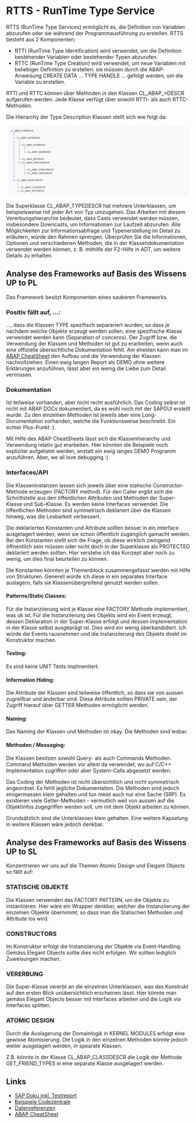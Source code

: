 # RTTS - RunTime Type Service

RTTS (RunTime Type Services) ermöglicht es, die Definition von Variablen abzurufen oder sie während der Programmausführung zu erstellen. RTTS besteht aus 2 Komponenten:

- RTTI (RunTime Type Identification) wird verwendet, um die Definition bestehender Variablen oder bestehender Typen abzurufen.
- RTTC (RunTime Type Creation) wird verwendet, um neue Variablen mit beliebiger Definition zu erstellen; sie müssen durch die ABAP-Anweisung CREATE DATA ... TYPE HANDLE ... gefolgt werden, um die Variable zu erstellen.

RTTI und RTTC können über Methoden in den Klassen CL_ABAP_*DESCR aufgerufen werden. Jede Klasse verfügt über sowohl RTTI- als auch RTTC-Methoden.

Die Hierarchy der Type Description Klassen stellt sich wie folgt da:

![Hierarchy](https://github.com/MaddinJay/MajCon---SL-1/blob/main/Practice%20Phase%20Summer%2024/Framework%20Analysis/RTTS_Hierarchy.png)

Die Superklasse CL_ABAP_TYPEDESCR hat mehrere Unterklassen, um beispielsweise mit jeder Art von Typ umzugehen. Das Arbeiten mit diesem Vererbungshierarchie bedeutet, dass Casts verwendet werden müssen, insbesondere Downcasts, um Informationen zur Laufzeit abzurufen. Alle Möglichkeiten zur Informationsabfrage und Typenerstellung im Detail zu erläutern, würde den Rahmen sprengen. Überprüfen Sie die Informationen, Optionen und verschiedenen Methoden, die in der Klassendokumentation verwendet werden können, z. B. mithilfe der F2-Hilfe in ADT, um weitere Details zu erhalten.

## Analyse des Frameworks auf Basis des Wissens UP to PL

Das Framework besitzt Komponenten eines sauberen Frameworks.

### Positiv fällt auf, ...:

..., dass die Klassen TYPE spezifisch separariert wurden, so dass je nachdem welche Objekte erzeugt werden sollen, eine spezifische Klasse verwendet werden kann (Separation of concerns). 
Der Zugriff bzw. die Verwendung der Klassen und Methoden ist gut zu erarbeiten, wenn auch eine offizielle übersichtliche Dokumentation fehlt. Am ehesten kann man im [ABAP CheatSheet](https://github.com/SAP-samples/abap-cheat-sheets/blob/main/06_Dynamic_Programming.md#runtime-type-services-rtts) den Aufbau und die Verwendung der Klassen nachvollziehen. Einen ewig langen Report als DEMO ohne weitere Erklärungen anzuführen, lässt aber ein wenig die Liebe zum Detail vermissen. 

### Dokumentation
Ist teilweise vorhanden, aber nicht recht ausführlich. Das Coding selbst ist nicht mit ABAP DOCs dokumentiert, da es wohl noch mit der SAPGUI erstellt wurde. Zu den einzelnen Methoden ist jeweils aber eine Long-Documentation vorhanden, welche die Funktionsweise beschreibt. Ein echter Plus-Punkt :).

Mit Hilfe des ABAP CheatSheets lässt sich die Klassenhierarchy und Verwendung relativ gut erarbeiten. Hier könnten die Beispiele noch expliziter aufgelistet werden, anstatt ein ewig langes DEMO Programm anzuführen. Aber, we all love debugging :)

### Interfaces/API
Die Klasseninstanzen lassen sich jeweils über eine statische Constructor-Methode erzeugen (FACTORY method). Für den Caller ergibt sich die Schnittstelle aus den öffentlichen Attributen und Methoden der Super-Klasse und Sub-Klasse. Es werden keine Interfaces verwendet. Die öffentlichen Methoden sind symmetrisch deklariert über die Klassen hinweg, was die Lesbarkeit verbessert.

Die deklarierten Konstanten und Attribute sollten besser in ein Interface ausgelagert werden, wenn sie schon öffentlich zugänglich gamacht werden. Bei den Konstanten stellt sich die Frage, ob diese wirklich zwingend öffnentlich sein müssen oder nicht doch in der Superklasse als PROTECTED deklariert werden sollten. Hier verstehe ich das Konzept aber noch zu wenig, um dies final beurteilen zu können.

Die Konstanten könnten je Themenblock zusammengefasst werden mit Hilfe von Strukturen. Generell würde ich diese in ein separates Interface auslagern, falls sie Klassenübergreifend genutzt werden sollen.

#### Patterns/Static Classes:
Für die Instanziierung wird je Klasse eine FACTORY Methode implementiert, was ok ist. Für die Instanziierung des Objekts wird ein Event erzeugt, dessen Deklaration in der Super-Klasse erfolgt und dessen Implementation in der Klasse selbst ausgeprägt ist. Dies wird ein wenig überkandidiert. Ich würde die Events rausnehmen und die Instanziierung des Objekts direkt im Konstruktor machen.

#### Testing:
Es sind keine UNIT Tests implmentiert.

#### Information Hiding:
Die Attribute der Klassen sind teilweise öffentlich, so dass sie von aussen zugreifbar und änderbar sind. Diese Attribute sollten PRIVATE sein, der Zugriff hierauf über GETTER Methoden ermöglicht werden.

#### Naming:
Das Naming der Klassen und Methoden ist okay. Die Methoden sind lesbar. 

#### Methoden / Messaging:
Die Klassen besitzen sowohl Query- als auch Commands Methoden. Command Methoden werden vor allem da verwendet, wo auf C/C++ Implementation zugriffen oder aber System-Calls abgesetzt werden. 

Das Coding der Methoden ist nicht übersichtlich und nicht symmetrisch angeordnet. Es fehlt jegliche Dokumentation. Die Methoden sind jedoch einigermassen klein gehalten und tun meist auch nur eine Sache (SRP). Es existieren viele Getter-Methoden - vermutlich weil von aussen auf die Objektinfos zugegriffen werden soll, um mit dem Objekt arbeiten zu können. 

Grundsätzlich sind die Unterklassen klein gehalten. Eine weitere Kapselung in weitere Klassen wäre jedoch denkbar.

## Analyse des Frameworks auf Basis des Wissens UP to SL

Konzentrieren wir uns auf die Themen Atomic Design und Elegant Objects so fällt auf:

### STATISCHE OBJEKTE
Die Klassen verwenden das FACTORY PATTERN, um die Objekte zu instantiieren. Hier wäre ein Wrapper denkbar, welcher die Instanziierung der einzelnen Objekte übernimmt, so dass man die Statischen Methoden und Attribute los wird.

### CONSTRUCTORS
Im Konstruktor erfolgt die Instanziierung der Objekte via Event-Handling. Gemäss Elegant Objects sollte dies nicht erfolgen. Wir sollten lediglich Zuweisungen machen.

### VERERBUNG
Die Super-Klasse vererbt an die einzelnen Unterklassen, was das Konstrukt auf den ersten Blick unübersichtlich erscheinen lässt. Hier könnte man gemäss Elegant Objects besser mit Interfaces arbeiten und die Logik via Interfaces splitten. 

### ATOMIC DESIGN
Durch die Auslagerung der Domainlogik in KERNEL MODULES erfolgt eine gewisse Atomisierung. Die Logik in den einzelnen Methoden könnte jedoch weiter ausgelagert werden, in spearate Klassen. 

Z.B. könnte in der Klasse CL_ABAP_CLASSDESCR die Logik der Methode GET_FRIEND_TYPES in eine separate Klasse ausgelagert werden. 


## Links
- [SAP Doku inkl. Testreport](https://help.sap.com/docs/SUPPORT_CONTENT/abapobjects/3353526555.html)
- [Beispiele Codezentrale](https://codezentrale.de/abap-rtti-rttc-rtts-verwendung-von-typdescriptoren/)
- [Datenreferenzen](https://help.sap.com/doc/abapdocu_752_index_htm/7.52/en-US/index.htm?file=abendata_reference_type.htm)
- [ABAP CheatSheet](https://github.com/SAP-samples/abap-cheat-sheets/blob/main/06_Dynamic_Programming.md#runtime-type-services-rtts)
